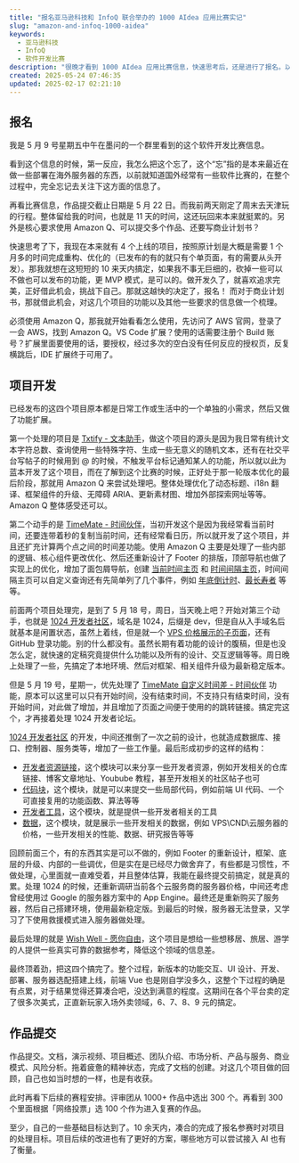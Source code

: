 ```yaml
---
title: "报名亚马逊科技和 InfoQ 联合举办的 1000 AIdea 应用比赛实记"
slug: "amazon-and-infoq-1000-aidea"
keywords:
  - 亚马逊科技
  - InfoQ
  - 软件开发比赛
description: "很晚才看到 1000 AIdea 应用比赛信息，快速思考后，还是进行了报名。以及对四个项目的开发选择和最终的作品提交。"
created: 2025-05-24 07:46:35
updated: 2025-02-17 02:21:10
---
```


## 报名

我是 5 月 9 号星期五中午在墨问的一个群里看到的这个软件开发比赛信息。

看到这个信息的时候，第一反应，我怎么把这个忘了，这个“忘”指的是本来最近在做一些部署在海外服务器的东西，以前就知道国外经常有一些软件比赛的，在整个过程中，完全忘记去关注下这方面的信息了。

再看比赛信息，作品提交截止日期是 5 月 22 日。而我前两天刚定了周末去天津玩的行程。整体留给我的时间，也就是 11 天的时间，这还玩回来本来就挺累的。另外是核心要求使用 Amazon Q、可以提交多个作品、还要写商业计划书？

快速思考了下，我现在本来就有 4 个上线的项目，按照原计划是大概是需要 1 个月多的时间完成重构、优化的（已发布的有的就只有个单页面，有的需要从头开发）。那我就想在这短短的 10 来天内搞定，如果我不事无巨细的，砍掉一些可以不做也可以发布的功能，更 MVP 模式，是可以的。做开发久了，就喜欢追求完美，正好借此机会，挑战下自己。那就这越快的决定了，报名！
而对于商业计划书，那就借此机会，对这几个项目的功能以及其他一些要求的信息做一个梳理。

必须使用 Amazon Q，那我就开始看看怎么使用，先访问了 AWS 官网，登录了一会 AWS，找到 Amazon Q。VS Code 扩展？使用的话需要注册个 Build 账号？扩展里面要使用的话，要授权，经过多次的空白没有任何反应的授权页，反复横跳后，IDE 扩展终于可用了。

## 项目开发

已经发布的这四个项目原本都是日常工作或生活中的一个单独的小需求，然后又做了功能扩展。

第一个处理的项目是 [Txtify - 文本助手](https://txtify.app/zh-hans)，做这个项目的源头是因为我日常有统计文本字符总数、查询使用一些特殊字符、生成一些无意义的随机文本，还有在社交平台写帖子的时候用到 @ 的时候，不触发平台标记通知某人的功能，所以就以此为蓝本开发了这个项目，而在了解到这个比赛的时候，正好处于那一轮版本优化的最后阶段，那就用 Amazon Q 来尝试处理吧。整体处理优化了动态标题、i18n 翻译、框架组件的升级、无障碍 ARIA、更新素材图、增加外部探索网址等等。Amazon Q 整体感受还可以。

第二个动手的是 [TimeMate - 时间伙伴](https://timemate.app/zh-hans)，当初开发这个是因为我经常看当前时间，还要连带着秒的复制当前时间，还有经常看日历，所以就开发了这个项目，并且还扩充计算两个点之间的时间差功能。使用 Amazon Q 主要是处理了一些内部的逻辑、核心组件更改优化、然后还重新设计了 Footer 的排版，顶部导航也做了实现上的优化，增加了面包屑导航，创建 [当前时间主页](https://timemate.app/zh-hans/nows/) 和 [时间间隔主页](https://timemate.app/zh-hans/durations/)，时间间隔主页可以自定义查询还有先简单列了几个事件，例如 [年底倒计时](https://timemate.app/zh-hans/durations/year-end-countdown/)、[最长寿者](https://timemate.app/zh-hans/durations/longest-lived-person/) 等等。

前面两个项目处理完，是到了 5 月 18 号，周日，当天晚上吧？开始对第三个动手，也就是 [1024 开发者社区](https://1024.dev)，域名是 1024，后缀是 dev，但是自从入手域名后就基本是闲置状态，虽然上着线，但是就一个 [VPS 价格展示的子页面](https://1024.dev/data/vps-hosting-comparison)，还有 GitHub 登录功能。别的什么都没有。虽然长期有着功能的设计的腹稿，但是也没怎么定，就快速的定稿究竟提供什么功能以及所有的设计、交互逻辑等等。周日晚上处理了一些，先搞定了本地环境、然后对框架、相关组件升级为最新稳定版本。

但是 5 月 19 号，星期一，优先处理了 [TimeMate 自定义时间差 - 时间伙伴](https://timemate.app/zh-hans/durations/custom/) 功能，原本可以这里可以只有开始时间，没有结束时间，不支持只有结束时间，没有开始时间，对此做了增加，并且增加了页面之间便于使用的的跳转链接。搞定完这个，才再接着处理 1024 开发者论坛。

[1024 开发者社区](https://1024.dev) 的开发，中间还推倒了一次之前的设计，也就造成数据库、接口、控制器、服务类等，增加了一些工作量。最后形成初步的这样的结构：

- [开发者资源链接](https://1024.dev/links)，这个模块可以来分享一些开发者资源，例如开发相关的仓库链接、博客文章地址、Youbube 教程，甚至开发相关的社区帖子也可
- [代码块](https://1024.dev/code-blocks)，这个模块，就是可以来提交一些局部代码，例如前端 UI 代码、一个可直接复用的功能函数、算法等等
- [开发者工具](https://1024.dev/tools)，这个模块，就是提供一些开发者相关的工具
- [数据](https://1024.dev/data)，这个模块，就是展示一些开发相关的数据，例如 VPS\CND\云服务器的价格，一些开发相关的性能、数据、研究报告等等

回顾前面三个，有的东西其实是可以不做的，例如 Footer 的重新设计，框架、底层的升级、内部的一些调优，但是实在是已经尽力做舍弃了，有些都是习惯性，不做处理，心里面就一直难受着，并且整体估算，我能在最终提交前搞定，就是真的累。处理 1024 的时候，还重新调研当前各个云服务商的服务器价格，中间还考虑曾经使用过 Google 的服务器方案中的 App Engine。最终还是重新购买了服务器，然后自己搭建环境，使用最新稳定版。到最后的时候，服务器无法登录，又学习了下使用救援模式进入服务器做处理。

最后处理的就是 [Wish Well - 愿你自由](https://wishwell.life/)，这个项目是想给一些想移居、旅居、游学的人提供一些真实可靠的数据参考，降低这个领域的信息差。

最终顶着劲，把这四个搞完了。整个过程，新版本的功能交互、UI 设计、开发、部署、服务器选配搭建上线，前端 Vue 也是刚自学没多久，这整个下过程的确是有点累，对于结果觉得还算凑合吧，没达到满意的程度。这期间在各个平台卖的定了很多次美式，正直新玩家入场外卖领域，6、7、8、9 元的搞定。

## 作品提交

作品提交。文档，演示视频、项目概述、团队介绍、市场分析、产品与服务、商业模式、风险分析。拖着疲惫的精神状态，完成了文档的创建。对这几个项目做的回顾，自己也如当时想的一样，也是有收获。

此时再看下后续的赛程安排。评审团从 1000+ 作品中选出 300 个。再看到 300 个里面根据「网络投票」选 100 个作为进入复赛的作品。

至少，自己的一些基础目标达到了。10 余天内，凑合的完成了报名参赛时对项目的处理目标。项目后续的改进也有了更好的方案，哪些地方可以尝试接入 AI 也有了衡量。
